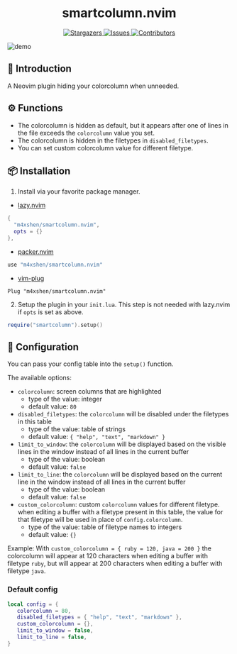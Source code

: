 <h1 align="center">
smartcolumn.nvim
</h1>

<p align="center">
<a href="https://github.com/m4xshen/smartcolumn.nvim/stargazers">
    <img
      alt="Stargazers"
      src="https://img.shields.io/github/stars/m4xshen/smartcolumn.nvim?style=for-the-badge&logo=starship&color=fae3b0&logoColor=d9e0ee&labelColor=282a36"
    />
  </a>
  <a href="https://github.com/m4xshen/smartcolumn.nvim/issues">
    <img
      alt="Issues"
      src="https://img.shields.io/github/issues/m4xshen/smartcolumn.nvim?style=for-the-badge&logo=gitbook&color=ddb6f2&logoColor=d9e0ee&labelColor=282a36"
    />
  </a>
  <a href="https://github.com/m4xshen/smartcolumn.nvim/contributors">
    <img
      alt="Contributors"
      src="https://img.shields.io/github/contributors/m4xshen/smartcolumn.nvim?style=for-the-badge&logo=opensourceinitiative&color=abe9b3&logoColor=d9e0ee&labelColor=282a36"
    />
  </a>
</p>

![demo](https://user-images.githubusercontent.com/74842863/219844450-37d96fe1-d15d-4aaf-ae57-1c6ce66d8cbc.gif)

## 📃 Introduction

A Neovim plugin hiding your colorcolumn when unneeded.

## ⚙️ Functions

- The colorcolumn is hidden as default, but it appears after one of lines in the file exceeds the `colorcolumn` value you set.
- The colorcolumn is hidden in the filetypes in `disabled_filetypes`.
- You can set custom colorcolumn value for different filetype.

## 📦 Installation

1. Install via your favorite package manager.

- [lazy.nvim](https://github.com/folke/lazy.nvim)
```Lua
{
  "m4xshen/smartcolumn.nvim",
  opts = {}
},
```

- [packer.nvim](https://github.com/wbthomason/packer.nvim)
```Lua
use "m4xshen/smartcolumn.nvim"
```

- [vim-plug](https://github.com/junegunn/vim-plug)
```VimL
Plug "m4xshen/smartcolumn.nvim"
```

2. Setup the plugin in your `init.lua`. This step is not needed with lazy.nvim if `opts` is set as above.
```Lua
require("smartcolumn").setup()
```

## 🔧 Configuration

You can pass your config table into the `setup()` function.

The available options:

- `colorcolumn`: screen columns that are highlighted
  - type of the value: integer
  - default value: `80`
- `disabled_filetypes`: the `colorcolumn` will be disabled under the filetypes in this table
  - type of the value: table of strings
  - default value: `{ "help", "text", "markdown" }`
- `limit_to_window`: the `colorcolumn` will be displayed based on the visible lines in the window instead of all lines in the current buffer
  - type of the value: boolean
  - default value: `false`
- `limit_to_line`: the `colorcolumn` will be displayed based on the current line in the window instead of all lines in the current buffer
  - type of the value: boolean
  - default value: `false`
- `custom_colorcolumn`: custom `colorcolumn` values for different filetype. when editing a buffer with a filetype present in this table, the value for that filetype will be used in place of `config.colorcolumn`.
  - type of the value: table of filetype names to integers
  - default value: `{}`

Example: With `custom_colorcolumn = { ruby = 120, java = 200 }` the colorcolumn will appear at 120 characters when editing a buffer with filetype `ruby`, but will appear at 200 characters when editing a buffer with filetype `java`.

### Default config

```Lua
local config = {
   colorcolumn = 80,
   disabled_filetypes = { "help", "text", "markdown" },
   custom_colorcolumn = {},
   limit_to_window = false,
   limit_to_line = false,
}
```
